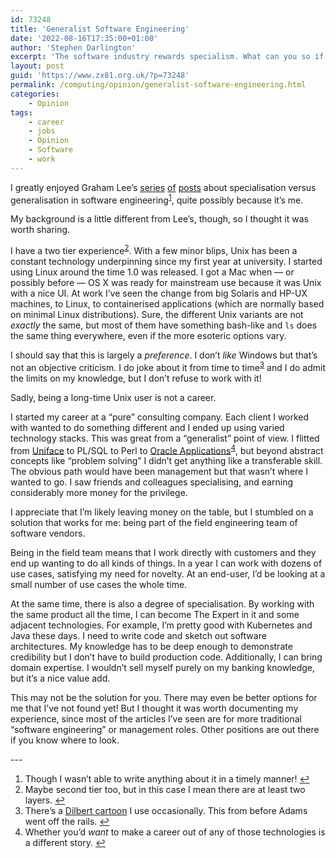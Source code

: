 ```yaml
---
id: 73248
title: 'Generalist Software Engineering'
date: '2022-08-16T17:35:00+01:00'
author: 'Stephen Darlington'
excerpt: 'The software industry rewards specialism. What can you so if you prefer to generalise?'
layout: post
guid: 'https://www.zx81.org.uk/?p=73248'
permalink: /computing/opinion/generalist-software-engineering.html
categories:
    - Opinion
tags:
    - career
    - jobs
    - Opinion
    - Software
    - work
---
```


<span style="font-size: revert;">I greatly enjoyed Graham Lee’s </span>[series](https://www.sicpers.info/podcast/episode-53-specialism-versus-generality/) [of](https://www.sicpers.info/2022/05/on-interviewing-and-generalist-software-engineers/) [posts](https://www.sicpers.info/2022/05/even-more-on-generalist-software-engineering/)<span style="font-size: revert;"> about specialisation versus generalisation in software engineering</span><sup>[1](#fn1-29409 "see footnote")</sup><span style="font-size: revert;">, quite possibly because it’s me.</span>

My background is a little different from Lee’s, though, so I thought it was worth sharing.

I have a two tier experience<sup>[2](#fn2-29409 "see footnote")</sup>. With a few minor blips, Unix has been a constant technology underpinning since my first year at university. I started using Linux around the time 1.0 was released. I got a Mac when — or possibly before — OS X was ready for mainstream use because it was Unix with a nice UI. At work I’ve seen the change from big Solaris and HP-UX machines, to Linux, to containerised applications (which are normally based on minimal Linux distributions). Sure, the different Unix variants are not *exactly* the same, but most of them have something bash-like and `ls` does the same thing everywhere, even if the more esoteric options vary.

I should say that this is largely a *preference*. I don’t *like* Windows but that’s not an objective criticism. I do joke about it from time to time<sup>[3](#fn3-29409 "see footnote")</sup> and I do admit the limits on my knowledge, but I don’t refuse to work with it!

Sadly, being a long-time Unix user is not a career.

I started my career at a “pure” consulting company. Each client I worked with wanted to do something different and I ended up using varied technology stacks. This was great from a “generalist” point of view. I flitted from [Uniface](https://en.wikipedia.org/wiki/Uniface_(programming_language)) to PL/SQL to Perl to [Oracle Applications](https://en.wikipedia.org/wiki/Oracle_Applications)<sup>[4](#fn4-29409 "see footnote")</sup>, but beyond abstract concepts like “problem solving” I didn’t get anything like a transferable skill. The obvious path would have been management but that wasn’t where I wanted to go. I saw friends and colleagues specialising, and earning considerably more money for the privilege.

I appreciate that I’m likely leaving money on the table, but I stumbled on a solution that works for me: being part of the field engineering team of software vendors.

Being in the field team means that I work directly with customers and they end up wanting to do all kinds of things. In a year I can work with dozens of use cases, satisfying my need for novelty. At an end-user, I’d be looking at a small number of use cases the whole time.

At the same time, there is also a degree of specialisation. By working with the same product all the time, I can become The Expert in it and some adjacent technologies. For example, I’m pretty good with Kubernetes and Java these days. I need to write code and sketch out software architectures. My knowledge has to be deep enough to demonstrate credibility but I don’t have to build production code. Additionally, I can bring domain expertise. I wouldn’t sell myself purely on my banking knowledge, but it’s a nice value add.

This may not be the solution for you. There may even be better options for me that I’ve not found yet! But I thought it was worth documenting my experience, since most of the articles I’ve seen are for more traditional “software engineering” or management roles. Other positions are out there if you know where to look.

<div class="footnotes">---

1. Though I wasn’t able to write anything about it in a timely manner! [↩︎](#fnr1-29409 "return to article")
2. Maybe second tier too, but in this case I mean there are at least two layers. [↩︎](#fnr2-29409 "return to article")
3. There’s a [Dilbert cartoon](https://dilbert.com/strip/1995-06-24) I use occasionally. This from before Adams went off the rails. [↩︎](#fnr3-29409 "return to article")
4. Whether you’d *want* to make a career out of any of those technologies is a different story. [↩︎](#fnr4-29409 "return to article")

</div>